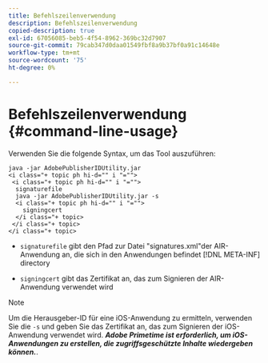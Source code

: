 ```yaml
---
title: Befehlszeilenverwendung
description: Befehlszeilenverwendung
copied-description: true
exl-id: 67056085-beb5-4f54-8962-369bc32d7907
source-git-commit: 79cab347d0daa01549fbf8a9b37bf0a91c14648e
workflow-type: tm+mt
source-wordcount: '75'
ht-degree: 0%

---
```


# Befehlszeilenverwendung {#command-line-usage}

Verwenden Sie die folgende Syntax, um das Tool auszuführen:

```
java -jar AdobePublisherIDUtility.jar 
<i class="+ topic ph hi-d="" i "="">
 <i class="+ topic ph hi-d="" i "="">
  signaturefile 
  java -jar AdobePublisherIDUtility.jar -s 
  <i class="+ topic ph hi-d="" i "="">
    signingcert
  </i class="+ topic>
 </i class="+ topic>
</i class="+ topic>
```

* `signaturefile` gibt den Pfad zur Datei &quot;signatures.xml&quot;der AIR-Anwendung an, die sich in den Anwendungen befindet [!DNL META-INF] directory

* `signingcert` gibt das Zertifikat an, das zum Signieren der AIR-Anwendung verwendet wird

>[!NOTE]
>
>Um die Herausgeber-ID für eine iOS-Anwendung zu ermitteln, verwenden Sie die `-s` und geben Sie das Zertifikat an, das zum Signieren der iOS-Anwendung verwendet wird. ***Adobe Primetime ist erforderlich, um iOS-Anwendungen zu erstellen, die zugriffsgeschützte Inhalte wiedergeben können.***.
